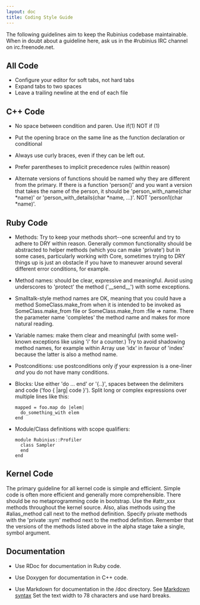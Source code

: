 ```yaml
---
layout: doc
title: Coding Style Guide
---
```


The following guidelines aim to keep the Rubinius codebase maintainable. When
in doubt about a guideline here, ask us in the #rubinius IRC channel on
irc.freenode.net.


All Code
--------

  * Configure your editor for soft tabs, not hard tabs
  * Expand tabs to two spaces
  * Leave a trailing newline at the end of each file


C++ Code
--------

  * No space between condition and paren.
      Use if(1) NOT if (1)

  * Put the opening brace on the same line as the function declaration or
    conditional

  * Always use curly braces, even if they can be left out.

  * Prefer parentheses to implicit precedence rules (within reason)

  * Alternate versions of functions should be named why they are different
    from the primary.  If there is a function 'person()' and you want a
    version that takes the name of the person, it should be
    'person_with_name(char \*name)' or 'person_with_details(char \*name, ...)'.
    NOT 'person1(char \*name)'.


Ruby Code
---------

  * Methods: Try to keep your methods short--one screenful and try to adhere
    to DRY within reason. Generally common functionality should be abstracted
    to helper methods (which you can make 'private') but in some cases,
    particularly working with Core, sometimes trying to DRY things up is just
    an obstacle if you have to maneuver around several different error
    conditions, for example.

  * Method names: should be clear, expressive and meaningful. Avoid using
    underscores to 'protect' the method ('\_\_send\_\_') with some exceptions.

  * Smalltalk-style method names are OK, meaning that you could have a method
    SomeClass.make_from when it is intended to be invoked as
    SomeClass.make_from file or SomeClass.make_from :file => name. There the
    parameter name 'completes' the method name and makes for more natural
    reading.

  * Variable names: make them clear and meaningful (with some well-known
    exceptions like using 'i' for a counter.) Try to avoid shadowing method
    names, for example within Array use 'idx' in favour of 'index' because the
    latter is also a method name.

  * Postconditions: use postconditions only *if* your expression is a
    one-liner *and* you do not have many conditions.

  * Blocks: Use either 'do ... end' or '{..}', spaces between the delimiters
    and code ('foo { |arg| code }'). Split long or complex expressions over
    multiple lines like this:

        mapped = foo.map do |elem|
          do_something_with elem
        end

  * Module/Class definitions with scope qualifiers:

        module Rubinius::Profiler
          class Sampler
          end
        end

Kernel Code
-----------

The primary guideline for all kernel code is simple and efficient. Simple code
is often more efficient and generally more comprehensible. There should be no
metaprogramming code in bootstrap. Use the #attr_xxx methods throughout the
kernel source. Also, alias methods using the #alias_method call next to the
method definition. Specify private methods with the 'private :sym' method next
to the method definition.  Remember that the versions of the methods listed
above in the alpha stage take a single, symbol argument.

Documentation
-------------

  * Use RDoc for documentation in Ruby code.

  * Use Doxygen for documentation in C++ code.

  * Use Markdown for documentation in the /doc directory. See [Markdown
    syntax](http://daringfireball.net/projects/markdown/syntax) Set the text
    width to 78 characters and use hard breaks.
